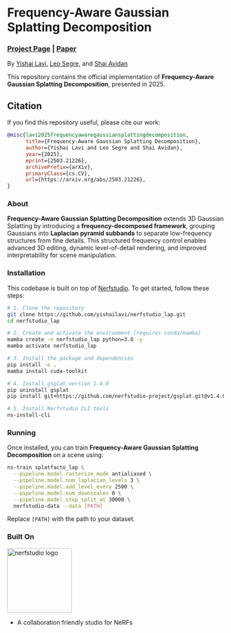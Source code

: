 # Frequency-Aware Gaussian Splatting Decomposition

### [Project Page](https://yishailavi.github.io/nerfstudio_lap/) | [Paper](https://arxiv.org/abs/2503.21226)

By [Yishai Lavi](#), [Leo Segre](https://scholar.google.com/citations?user=A7FWhoIAAAAJ&hl=iw), and [Shai Avidan](https://scholar.google.com/citations?user=hpItE1QAAAAJ&hl=en)


This repository contains the official implementation of **Frequency-Aware Gaussian Splatting Decomposition**, presented in 2025.

## Citation
If you find this repository useful, please cite our work:

~~~bibtex
@misc{lavi2025frequencyawaregaussiansplattingdecomposition,
      title={Frequency-Aware Gaussian Splatting Decomposition}, 
      author={Yishai Lavi and Leo Segre and Shai Avidan},
      year={2025},
      eprint={2503.21226},
      archivePrefix={arXiv},
      primaryClass={cs.CV},
      url={https://arxiv.org/abs/2503.21226}, 
}
~~~

### About  
**Frequency-Aware Gaussian Splatting Decomposition** extends 3D Gaussian Splatting by introducing a **frequency-decomposed framework**, grouping Gaussians into **Laplacian pyramid subbands** to separate low-frequency structures from fine details. This structured frequency control enables advanced 3D editing, dynamic level-of-detail rendering, and improved interpretability for scene manipulation.  

### Installation
This codebase is built on top of [Nerfstudio](https://docs.nerf.studio). To get started, follow these steps:

~~~bash
# 1. Clone the repository
git clone https://github.com/yishailavi/nerfstudio_lap.git
cd nerfstudio_lap

# 2. Create and activate the environment (requires conda/mamba)
mamba create -n nerfstudio_lap python=3.8 -y
mamba activate nerfstudio_lap

# 3. Install the package and dependencies
pip install -e .
mamba install cuda-toolkit

# 4. Install gsplat version 1.4.0
pip uninstall gsplat
pip install git+https://github.com/nerfstudio-project/gsplat.git@v1.4.0

# 5. Install Nerfstudio CLI tools
ns-install-cli
~~~

### Running
Once installed, you can train **Frequency-Aware Gaussian Splatting Decomposition** on a scene using:

~~~bash
ns-train splatfacto_lap \
  --pipeline.model.rasterize_mode antialiased \
  --pipeline.model.num_laplacian_levels 3 \
  --pipeline.model.add_level_every 2500 \
  --pipeline.model.num_downscales 0 \
  --pipeline.model.stop_split_at 30000 \
  nerfstudio-data --data [PATH]
~~~

Replace `[PATH]` with the path to your dataset.

### Built On
<a href="https://github.com/nerfstudio-project/nerfstudio">
<picture>
    <source media="(prefers-color-scheme: dark)" srcset="https://docs.nerf.studio/_images/logo.png" />
    <img alt="nerfstudio logo" src="https://docs.nerf.studio/_images/logo.png" width="150px" />
</picture>
</a>

- A collaboration friendly studio for NeRFs

